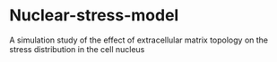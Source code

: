 # Nuclear-stress-model
A simulation study of the effect of extracellular matrix topology on the stress distribution in the cell nucleus
